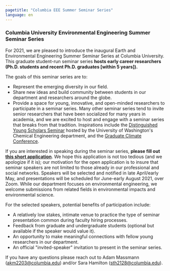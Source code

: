 ```yaml
---
pagetitle: "Columbia EEE Summer Seminar Series"
language: en
---
```


### Columbia University Environmental Engineering Summer Seminar Series

For 2021, we are pleased to introduce the inaugural Earth and
Environmental Engineering Summer Seminar Series at Columbia
University. This graduate student-run seminar series **hosts early
career researchers (Ph.D. students and recent Ph.D. graduates [within
5 years]).**

The goals of this seminar series are to:

- Represent the emerging diversity in our field.
- Share new ideas and build community between students in our
  department and researchers around the globe.
- Provide a space for young, innovative, and open-minded researchers
  to participate in a seminar
  series. Many other seminar series tend to invite senior researchers
  that have been socialized for many years in academia, and we are
  excited to host and engage with a seminar series that breaks from
  that tradition. Inspirations include the [Distinguished Young
  Scholars Seminar](http://depts.washington.edu/dyss/index.html) hosted by the University of Washington's Chemical
  Engineering department, and the [Graduate Climate Conference](https://pcc.uw.edu/events/graduate-climate-conference/).

If you are interested in speaking during the seminar series, **please
fill out [this short
application](https://docs.google.com/forms/d/1x05IPe6zoQbrJ5OSldxM5aMGrGUGwOI1Ex4qCCRw914)**. We
hope this application is not too tedious (and we apologize if it is);
our motivation for the open application is to insure that seminar
speakers are not limited to those already in our professional and
social networks. Speakers will be selected and notified in late
April/early May, and presentations will be scheduled for June-early
August 2021, over Zoom. While our department focuses on environmental
engineering, we welcome submissions from related fields in
environmental impacts and environmental science.

For the selected speakers, potential benefits of participation
include:

- A relatively low stakes, intimate venue to practice the type of
  seminar presentation common during faculty hiring processes.
- Feedback from graduate and undergraduate students (optional but
  available if the speaker would value it).
- An opportunity to make meaningful connections with fellow young
  researchers in our department.
- An official "invited-speaker" invitation to present in the seminar
  series.

If you have any questions please reach out to Adam Massmann
(akm2203@columbia.edu) and/or Sara Hamilton (sth2128@columbia.edu).
